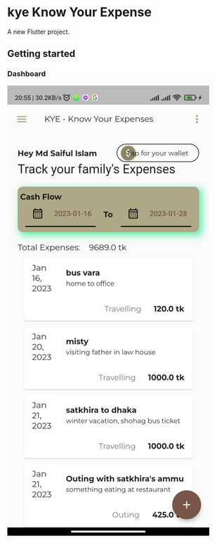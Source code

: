 # kye Know Your Expense

A new Flutter project.

## Getting started


### Dashboard
![Alt text](./assets/images/repo/dashboard.jpg "Dashboard")